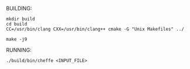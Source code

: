 BUILDING:

    mkdir build
    cd build
    CC=/usr/bin/clang CXX=/usr/bin/clang++ cmake -G "Unix Makefiles" ../
  
    make -j9

RUNNING:

    ./build/bin/cheffe <INPUT_FILE>
